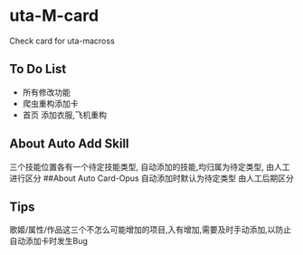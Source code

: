 # uta-M-card
Check card for uta-macross 
## To Do List
+ 所有修改功能
+ 爬虫重构添加卡
+ 首页 添加衣服,飞机重构

## About Auto Add Skill
 三个技能位置各有一个待定技能类型,
 自动添加的技能,均归属为待定类型,
 由人工进行区分
##About Auto Card-Opus
自动添加时默认为待定类型
由人工后期区分
 ## Tips
 歌姬/属性/作品这三个不怎么可能增加的项目,入有增加,需要及时手动添加,以防止自动添加卡时发生Bug
 
